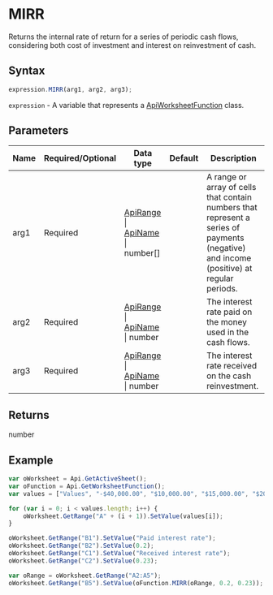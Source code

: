 # MIRR

Returns the internal rate of return for a series of periodic cash flows, considering both cost of investment and interest on reinvestment of cash.

## Syntax

```javascript
expression.MIRR(arg1, arg2, arg3);
```

`expression` - A variable that represents a [ApiWorksheetFunction](../ApiWorksheetFunction.md) class.

## Parameters

| **Name** | **Required/Optional** | **Data type** | **Default** | **Description** |
| ------------- | ------------- | ------------- | ------------- | ------------- |
| arg1 | Required | [ApiRange](../../ApiRange/ApiRange.md) \| [ApiName](../../ApiName/ApiName.md) \| number[] |  | A range or array of cells that contain numbers that represent a series of payments (negative) and income (positive) at regular periods. |
| arg2 | Required | [ApiRange](../../ApiRange/ApiRange.md) \| [ApiName](../../ApiName/ApiName.md) \| number |  | The interest rate paid on the money used in the cash flows. |
| arg3 | Required | [ApiRange](../../ApiRange/ApiRange.md) \| [ApiName](../../ApiName/ApiName.md) \| number |  | The interest rate received on the cash reinvestment. |

## Returns

number

## Example



```javascript
var oWorksheet = Api.GetActiveSheet();
var oFunction = Api.GetWorksheetFunction();
var values = ["Values", "-$40,000.00", "$10,000.00", "$15,000.00", "$20,000.00"];

for (var i = 0; i < values.length; i++) {
    oWorksheet.GetRange("A" + (i + 1)).SetValue(values[i]);
}

oWorksheet.GetRange("B1").SetValue("Paid interest rate");
oWorksheet.GetRange("B2").SetValue(0.2);
oWorksheet.GetRange("C1").SetValue("Received interest rate");
oWorksheet.GetRange("C2").SetValue(0.23);

var oRange = oWorksheet.GetRange("A2:A5");
oWorksheet.GetRange("B5").SetValue(oFunction.MIRR(oRange, 0.2, 0.23));
```
